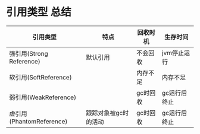 # 引用类型 总结


| 引用类型| 特点 |回收时机|生存时间 |
| ---------- | -------------| -------------| -------------| 
| 强引用(Strong Reference)|默认引用| 不会回收|jvm停止运行|
| 软引用(SoftReference)|  |内存不足|内存不足|
| 弱引用(WeakReference)|  |gc时回收|gc运行后终止|
| 虚引用(PhantomReference)|跟踪对象被gc时的活动  |gc时回收|gc运行后终止|

